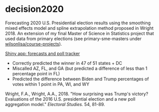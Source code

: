 # decision2020
Forecasting 2020 U.S. Presidential election results using the smoothing mixed effects model and spline extrapolation method proposed in Wright 2018. An extension of my final Master of Science in Statistics project that used data from primary elections (see primary-sme-masters under [wilsonlisa/course-projects](https://github.com/wilsonlisa/course-projects)).

[Shiny app: forecasts and poll tracker](https://lisa-wilson.shinyapps.io/decision2020/)

- Correctly predicted the winner in 47 of 51 states + DC
- Miscalled AZ, FL, and GA (but predicted a difference of less than 1 percentage point in FL)
- Predicted the difference between Biden and Trump percentages of votes within 1 point in PA, WI, and WY

Wright, F.A., Wright, A.A., 2018. "How surprising was Trump's victory? Evaluations of the 2016 U.S. presidential election and a new poll aggregation model." _Electoral Studies._ 54, 81-89.
